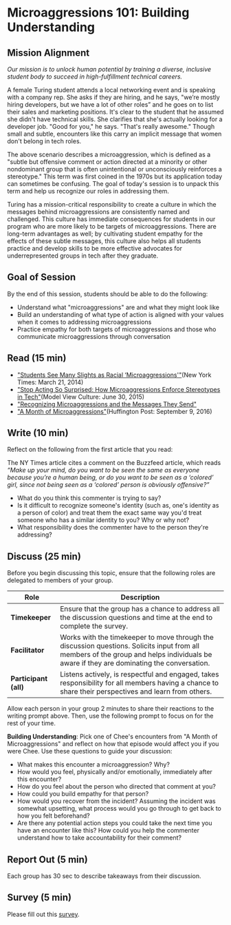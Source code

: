 # Microaggressions 101: Building Understanding

## Mission Alignment
*Our mission is to unlock human potential by training a diverse, inclusive student body to succeed in high-fulfillment technical careers.*

A female Turing student attends a local networking event and is speaking with a company rep. She asks if they are hiring, and he says, "we’re mostly hiring developers, but we have a lot of other roles” and he goes on to list their sales and marketing positions. It's clear to the student that he assumed she didn't have technical skills. She clarifies that she's actually looking for a developer job. "Good for you," he says. "That's really awesome." Though small and subtle, encounters like this carry an implicit message that women don't belong in tech roles. 

The above scenario describes a microaggression, which is defined as a "subtle but offensive comment or action directed at a minority or other nondominant group that is often unintentional or unconsciously reinforces a stereotype." This term was first coined in the 1970s but its application today can sometimes be confusing. The goal of today's session is to unpack this term and help us recognize our roles in addressing them.

Turing has a mission-critical responsibility to create a culture in which the messages behind microaggressions are consistently named and challenged. This culture has immediate consequences for students in our program who are more likely to be targets of microaggressions. There are long-term advantages as well; by cultivating student empathy for the effects of these subtle messages, this culture also helps all students practice and develop skills to be more effective advocates for underrepresented groups in tech after they graduate.

## Goal of Session
By the end of this session, students should be able to do the following:
* Understand what "microaggressions" are and what they might look like
* Build an understanding of what type of action is aligned with your values when it comes to addressing microaggressions
* Practice empathy for both targets of microaggressions and those who communicate microaggressions through conversation

## Read (15 min)
* ["Students See Many Slights as Racial ‘Microaggressions'"](http://www.nytimes.com/2014/03/22/us/as-diversity-increases-slights-get-subtler-but-still-sting.html)(New York Times: March 21, 2014)
* ["Stop Acting So Surprised: How Microaggressions Enforce Stereotypes in Tech"](https://modelviewculture.com/pieces/stop-acting-so-surprised-how-microaggressions-enforce-stereotypes-in-tech)(Model View Culture: June 30, 2015)
* ["Recognizing Microaggressions and the Messages They Send"](http://academicaffairs.ucsc.edu/events/documents/Microaggressions_Examples_Arial_2014_11_12.pdf)
* ["A Month of Microaggressions"](http://www.huffingtonpost.com/entry/a-month-of-microaggressions_us_57d31336e4b0eb9a57b7a827)(Huffington Post: September 9, 2016)

## Write (10 min)
Reflect on the following from the first article that you read:

The NY Times article cites a comment on the Buzzfeed article, which reads *“Make up your mind, do you want to be seen the same as everyone because you’re a human being, or do you want to be seen as a ‘colored’ girl, since not being seen as a ‘colored’ person is obviously offensive?”* 

* What do you think this commenter is trying to say? 
* Is it difficult to recognize someone's identity (such as, one's identity as a person of color) and treat them the exact same way you'd treat someone who has a similar identity to you? Why or why not?
* What responsibility does the commenter have to the person they're addressing?

## Discuss (25 min)
Before you begin discussing this topic, ensure that the following roles are delegated to members of your group.

| Role | Description |
|--------|-----------|
| **Timekeeper** | Ensure that the group has a chance to address all the discussion questions and time at the end to complete the survey.|
| **Facilitator** | Works with the timekeeper to move through the discussion questions. Solicits input from all members of the group and helps individuals be aware if they are dominating the conversation.|
| **Participant (all)** | Listens actively, is respectful and engaged, takes responsibility for all members having a chance to share their perspectives and learn from others. |

Allow each person in your group 2 minutes to share their reactions to the writing prompt above. Then, use the following prompt to focus on for the rest of your time.

**Building Understanding**: Pick one of Chee's encounters from "A Month of Microaggressions" and reflect on how that episode would affect you if you were Chee. Use these questions to guide your discussion:

* What makes this encounter a microaggression? Why? 
* How would you feel, physically and/or emotionally, immediately after this encounter?
* How do you feel about the person who directed that comment at you? 
* How could you build empathy for that person?
* How would you recover from the incident? Assuming the incident was somewhat upsetting, what process would you go through to get back to how you felt beforehand?
* Are there any potential action steps you could take the next time you have an encounter like this? How could you help the commenter understand how to take accountability for their comment?

## Report Out (5 min)
Each group has 30 sec to describe takeaways from their discussion.

## Survey (5 min)
Please fill out this [survey](https://goo.gl/forms/WklrYzywFasT1vkY2).
